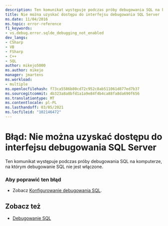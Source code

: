 ```yaml
---
description: Ten komunikat występuje podczas próby debugowania SQL na komputerze, na którym debugowanie SQL nie jest włączone.
title: Nie można uzyskać dostępu do interfejsu debugowania SQL Server | Microsoft Docs
ms.date: 11/04/2016
ms.topic: error-reference
f1_keywords:
- vs.debug.error.sqlde_debugging_not_enabled
dev_langs:
- CSharp
- VB
- FSharp
- C++
- SQL
author: mikejo5000
ms.author: mikejo
manager: jmartens
ms.workload:
- multiple
ms.openlocfilehash: f73ca5586b80cd72c952c8ab511061d877ed7b37
ms.sourcegitcommit: 4b323a8a8bfd1a1a9e84f4b4ca88fa8da690f656
ms.translationtype: MT
ms.contentlocale: pl-PL
ms.lasthandoff: 03/05/2021
ms.locfileid: "102146472"
---
```

# <a name="error-unable-to-access-the-sql-server-debugging-interface"></a>Błąd: Nie można uzyskać dostępu do interfejsu debugowania SQL Server
Ten komunikat występuje podczas próby debugowania SQL na komputerze, na którym debugowanie SQL nie jest włączone.

### <a name="to-correct-this-error"></a>Aby poprawić ten błąd

- Zobacz [Konfigurowanie debugowania SQL](/previous-versions/visualstudio/visual-studio-2010/s4sszxst(v=vs.100)).

## <a name="see-also"></a>Zobacz też
- [Debugowanie SQL](/previous-versions/visualstudio/visual-studio-2010/zefbf0t6(v=vs.100))
